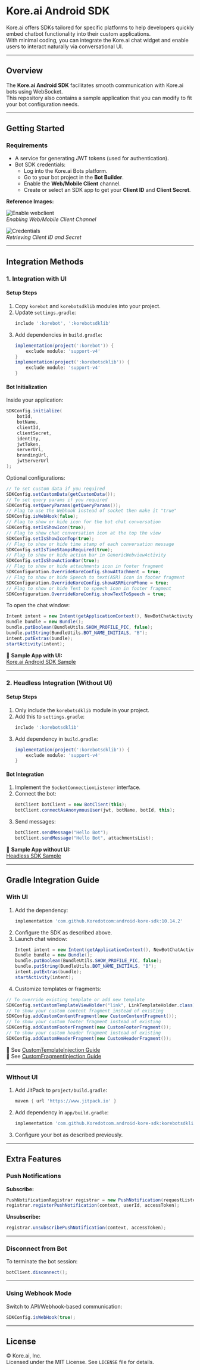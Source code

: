 # Kore.ai Android SDK

Kore.ai offers SDKs tailored for specific platforms to help developers quickly embed chatbot functionality into their custom applications.  
With minimal coding, you can integrate the Kore.ai chat widget and enable users to interact naturally via conversational UI.

---

## Overview

The **Kore.ai Android SDK** facilitates smooth communication with Kore.ai bots using WebSocket.  
This repository also contains a sample application that you can modify to fit your bot configuration needs.

---

## Getting Started

### Requirements

- A service for generating JWT tokens (used for authentication).
- Bot SDK credentials:
  - Log into the Kore.ai Bots platform.
  - Go to your bot project in the **Bot Builder**.
  - Enable the **Web/Mobile Client** channel.
  - Create or select an SDK app to get your **Client ID** and **Client Secret**.

**Reference Images:**

![Enable webclient](https://github.com/user-attachments/assets/4d2263a2-bf8a-4a02-8b60-5a8b4c8da643)  
_Enabling Web/Mobile Client Channel_

![Credentials](https://github.com/user-attachments/assets/26932a3e-71a4-48fd-9917-7f6ede3b6749)  
_Retrieving Client ID and Secret_

---

## Integration Methods

### 1. Integration with UI

#### Setup Steps

1. Copy `korebot` and `korebotsdklib` modules into your project.
2. Update `settings.gradle`:
   ```groovy
   include ':korebot', ':korebotsdklib'
   ```
3. Add dependencies in `build.gradle`:
   ```groovy
   implementation(project(':korebot')) {
       exclude module: 'support-v4'
   }
   implementation(project(':korebotsdklib')) {
       exclude module: 'support-v4'
   }
   ```

#### Bot Initialization

Inside your application:

```java
SDKConfig.initialize(
    botId,
    botName,
    clientId,
    clientSecret,
    identity,
    jwtToken,
    serverUrl,
    brandingUrl,
    jwtServerUrl
);
```

Optional configurations:

```java
// To set custom data if you required
SDKConfig.setCustomData(getCustomData());
// To set query params if you required
SDKConfig.setQueryParams(getQueryParams());
// Flag to use the Webhook instead of socket then make it "true"
SDKConfig.isWebHook(false);
// Flag to show or hide icon for the bot chat conversation
SDKConfig.setIsShowIcon(true);
// Flag to show chat conversation icon at the top the view
SDKConfig.setIsShowIconTop(true);
// Flag to show or hide time stamp of each conversation message
SDKConfig.setIsTimeStampsRequired(true);
// Flag to show or hide action bar in GenericWebviewActivity
SDKConfig.setIsShowActionBar(true);
// Flag to show or hide attachments icon in footer fragment
SDKConfiguration.OverrideKoreConfig.showAttachment = true;
// Flag to show or hide Speech to text(ASR) icon in footer fragment
SDKConfiguration.OverrideKoreConfig.showASRMicroPhone = true;
// Flag to show or hide Text to speech icon in footer fragment
SDKConfiguration.OverrideKoreConfig.showTextToSpeech = true;
```

To open the chat window:

```java
Intent intent = new Intent(getApplicationContext(), NewBotChatActivity.class);
Bundle bundle = new Bundle();
bundle.putBoolean(BundleUtils.SHOW_PROFILE_PIC, false);
bundle.putString(BundleUtils.BOT_NAME_INITIALS, "B");
intent.putExtras(bundle);
startActivity(intent);
```

📘 **Sample App with UI:**  
[Kore.ai Android SDK Sample](https://github.com/Koredotcom/android-kore-sdk/tree/master/BotsSDK)

---

### 2. Headless Integration (Without UI)

#### Setup Steps

1. Only include the `korebotsdklib` module in your project.
2. Add this to `settings.gradle`:
   ```groovy
   include ':korebotsdklib'
   ```
3. Add dependency in `build.gradle`:
   ```groovy
   implementation(project(':korebotsdklib')) {
       exclude module: 'support-v4'
   }
   ```

#### Bot Integration

1. Implement the `SocketConnectionListener` interface.
2. Connect the bot:
   ```java
   BotClient botClient = new BotClient(this);
   botClient.connectAsAnonymousUser(jwt, botName, botId, this);
   ```
3. Send messages:
   ```java
   botClient.sendMessage("Hello Bot");
   botClient.sendMessage("Hello Bot", attachmentsList);
   ```

📘 **Sample App without UI:**  
[Headless SDK Sample](https://github.com/DocsInternal-Kore/korebot-sdk-lib/tree/master)

---

## Gradle Integration Guide

### With UI

1. Add the dependency:
   ```groovy
   implementation 'com.github.Koredotcom:android-kore-sdk:10.14.2'
   ```
2. Configure the SDK as described above.
3. Launch chat window:
   ```java
   Intent intent = new Intent(getApplicationContext(), NewBotChatActivity.class);
   Bundle bundle = new Bundle();
   bundle.putBoolean(BundleUtils.SHOW_PROFILE_PIC, false);
   bundle.putString(BundleUtils.BOT_NAME_INITIALS, "B");
   intent.putExtras(bundle);
   startActivity(intent);
   ```
4. Customize templates or fragments:

```java
// To override existing template or add new template
SDKConfig.setCustomTemplateViewHolder("link", LinkTemplateHolder.class);
// To show your custom content fragment instead of existing
SDKConfig.addCustomContentFragment(new CustomContentFragment());
// To show your custom footer fragment instead of existing
SDKConfig.addCustomFooterFragment(new CustomFooterFragment());
// To show your custom header fragment instead of existing
SDKConfig.addCustomHeaderFragment(new CustomHeaderFragment());
```

🔗 See [CustomTemplateInjection Guide](https://github.com/SudheerJa-Kore/android-kore-sdk/blob/master/docs/CustomTemplateInjection.md)  
🔗 See [CustomFragmentInjection Guide](https://github.com/SudheerJa-Kore/android-kore-sdk/blob/master/docs/CustomFragmentInjection.md)

---

### Without UI

1. Add JitPack to `project/build.gradle`:
   ```groovy
   maven { url 'https://www.jitpack.io' }
   ```
2. Add dependency in `app/build.gradle`:
   ```groovy
   implementation 'com.github.Koredotcom.android-kore-sdk:korebotsdklib:10.14.2'
   ```
3. Configure your bot as described previously.

---

## Extra Features

### Push Notifications

**Subscribe:**

```java
PushNotificationRegistrar registrar = new PushNotification(requestListener);
registrar.registerPushNotification(context, userId, accessToken);
```

**Unsubscribe:**

```java
registrar.unsubscribePushNotification(context, accessToken);
```

---

### Disconnect from Bot

To terminate the bot session:

```java
botClient.disconnect();
```

---

### Using Webhook Mode

Switch to API/Webhook-based communication:

```java
SDKConfig.isWebHook(true);
```

---

## License

© Kore.ai, Inc.  
Licensed under the MIT License. See `LICENSE` file for details.
